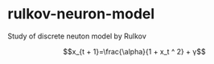 # rulkov-neuron-model
Study of discrete neuton model by Rulkov

$$x_{t + 1}=\frac{\alpha}{1 + x_t ^ 2} + γ$$
